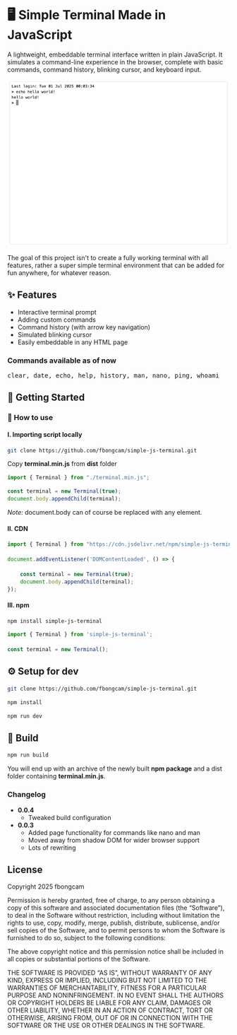 
# 🖥️ Simple Terminal Made in JavaScript

A lightweight, embeddable terminal interface written in plain JavaScript. It simulates a command-line experience in the browser, complete with basic commands, command history, blinking cursor, and keyboard input.

![terminal echo hello world](screen.png "preview")

The goal of this project isn't to create a fully working terminal with all features, rather a super simple terminal environment that can be added for fun anywhere, for whatever reason.

## ✨ Features

- Interactive terminal prompt
- Adding custom commands
- Command history (with arrow key navigation)
- Simulated blinking cursor
- Easily embeddable in any HTML page

### Commands available as of now

<pre>clear, date, echo, help, history, man, nano, ping, whoami</pre>

## 🚀 Getting Started

### 📝 How to use

#### I. Importing script locally

```bash
git clone https://github.com/fbongcam/simple-js-terminal.git
```

Copy **terminal.min.js** from **dist** folder

```js
import { Terminal } from "./terminal.min.js";
```

```js
const terminal = new Terminal(true);
document.body.appendChild(terminal);
```

*Note:* document.body can of course be replaced with any element.

#### II. CDN

```js
import { Terminal } from "https://cdn.jsdelivr.net/npm/simple-js-terminal@0.0.4/dist/index.min.js"

document.addEventListener('DOMContentLoaded', () => {

    const terminal = new Terminal(true);
    document.body.appendChild(terminal);
});
```

#### III. npm

```bash
npm install simple-js-terminal
```

```js
import { Terminal } from 'simple-js-terminal';

const terminal = new Terminal();
```

## ⚙️ Setup for dev

```bash
git clone https://github.com/fbongcam/simple-js-terminal.git
```

```bash
npm install
```

```bash
npm run dev
```

## 🔨 Build

```bash
npm run build
```

You will end up with an archive of the newly built **npm package** and a dist folder containing **terminal.min.js**.

### Changelog

- **0.0.4**
  - Tweaked build configuration
- **0.0.3**
  - Added page functionality for commands like nano and man
  - Moved away from shadow DOM for wider browser support
  - Lots of rewriting

## License

Copyright 2025 fbongcam

Permission is hereby granted, free of charge, to any person obtaining a copy of this software and associated documentation files (the “Software”), to deal in the Software without restriction, including without limitation the rights to use, copy, modify, merge, publish, distribute, sublicense, and/or sell copies of the Software, and to permit persons to whom the Software is furnished to do so, subject to the following conditions:

The above copyright notice and this permission notice shall be included in all copies or substantial portions of the Software.

THE SOFTWARE IS PROVIDED “AS IS”, WITHOUT WARRANTY OF ANY KIND, EXPRESS OR IMPLIED, INCLUDING BUT NOT LIMITED TO THE WARRANTIES OF MERCHANTABILITY, FITNESS FOR A PARTICULAR PURPOSE AND NONINFRINGEMENT. IN NO EVENT SHALL THE AUTHORS OR COPYRIGHT HOLDERS BE LIABLE FOR ANY CLAIM, DAMAGES OR OTHER LIABILITY, WHETHER IN AN ACTION OF CONTRACT, TORT OR OTHERWISE, ARISING FROM, OUT OF OR IN CONNECTION WITH THE SOFTWARE OR THE USE OR OTHER DEALINGS IN THE SOFTWARE.

